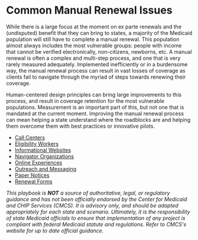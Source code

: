 # Common Manual Renewal Issues

While there is a large focus at the moment on ex parte renewals and the (undisputed) benefit that they can bring to states, a majority of the Medicaid population will still have to complete a manual renewal. This population almost always includes the most vulnerable groups: people with income that cannot be verified electronically, non-citizens, newborns, etc. A manual renewal is often a complex and multi-step process, and one that is very rarely measured adequately. Implemented inefficiently or in a burdensome way, the manual renewal process can result in vast losses of coverage as clients fail to navigate through the myriad of steps towards renewing their coverage. 

Human-centered design principles can bring large improvements to this process, and result in coverage retention for the most vulnerable populations. Measurement is an important part of this, but not one that is mandated at the current moment. Improving the manual renewal process can mean helping a state understand where the roadblocks are and helping them overcome them with best practices or innovative pilots.

- [Call Centers](call-centers.md)
- [Eligibility Workers](eligibility-workers.md)
- [Informational Websites](informational-websites.md)
- [Navigator Organizations](navigator-organizations.md)
- [Online Experiences](online-experience.md)
- [Outreach and Messaging](outreach-and-messaging.md)
- [Paper Notices](paper-notices.md)
- [Renewal Forms](renewal-forms.md)


_This playbook is **NOT** a source of authoritative, legal, or regulatory guidance and has not been officially endorsed by the Center for Medicaid and CHIP Services (CMCS). It is advisory only, and should be adapted appropriately for each state and scenario. Ultimately, it is the responsibility of state Medicaid officials to ensure that implementation of any project is compliant with federal Medicaid statute and regulations. Refer to CMCS's website for up to date official guidance._


